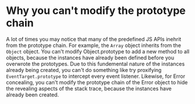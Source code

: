 # Why you can't modify the prototype chain

A lot of times you may notice that many of the predefined JS APIs inehrit from the prototype chain. For example, the `Array` object inherits from the `Object` object. You can't modify Object.prototype to add a new method to all objects, because the instances have already been defined before you overwrote the prototypes. Due to this fundemental nature of the instances already being created, you can't do something like try proxifying `EventTarget.prototype` to intercept every event listener. Likewise, for Error concealing, you can't modify the prototype chain of the Error object to hide the revealing aspects of the stack trace, because the instances have already been created.
